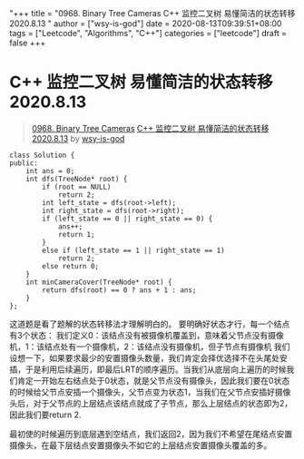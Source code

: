 "+++
title = "0968. Binary Tree Cameras C++ 监控二叉树 易懂简洁的状态转移 2020.8.13 "
author = ["wsy-is-god"]
date = 2020-08-13T09:39:51+08:00
tags = ["Leetcode", "Algorithms", "C++"]
categories = ["leetcode"]
draft = false
+++

# C++ 监控二叉树 易懂简洁的状态转移 2020.8.13

> [0968. Binary Tree Cameras](https://leetcode-cn.com/problems/binary-tree-cameras/)
> [C++ 监控二叉树 易懂简洁的状态转移 2020.8.13](https://leetcode-cn.com/problems/binary-tree-cameras/solution/c-jian-kong-er-cha-shu-yi-dong-jian-ji-de-zhuang-t/) by [wsy-is-god](https://leetcode-cn.com/u/wsy-is-god/)

```
class Solution {
public:
    int ans = 0;
    int dfs(TreeNode* root) {
        if (root == NULL)
            return 2;
        int left_state = dfs(root->left);
        int right_state = dfs(root->right);
        if (left_state == 0 || right_state == 0) {
            ans++;
            return 1;
        }
        else if (left_state == 1 || right_state == 1)
            return 2;
        else return 0;
    }
    int minCameraCover(TreeNode* root) {
        return dfs(root) == 0 ? ans + 1 : ans;
    }
};
```
这道题是看了题解的状态转移法才理解明白的。
要明确好状态才行，每一个结点有3个状态：
我们定义0：该结点没有被摄像机覆盖到，意味着父节点没有摄像机，1：该结点处有一个摄像机，2：该结点没有摄像机，但子节点有摄像机
我们设想一下，如果要求最少的安置摄像头数量，我们肯定会择优选择不在头尾处安插，于是利用后续遍历，即最后LRT的顺序遍历。当我们从底层向上遍历的时候我们肯定一开始左右结点处于0状态，就是父节点没有摄像头，因此我们要在0状态的时候给父节点安插一个摄像头，父节点变为状态1，当我们在父节点安插好摄像头后，对于父节点的上层结点该结点就成了子节点，那么上层结点的状态即为2，因此我们要return 2.

最初使的时候遍历到底层遇到空结点，我们返回2，因为我们不希望在尾结点安置摄像头，在最下层结点安置摄像头不如它的上层结点安置摄像头覆盖的多。
